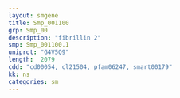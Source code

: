 ```yaml
---
layout: smgene
title: Smp_001100
grp: Smp_00
description: "fibrillin 2"
smp: Smp_001100.1
uniprot: "G4V5Q9"
length:  2079
cdd: "cd00054, cl21504, pfam06247, smart00179"
kk: ns
categories: sm
---
```

